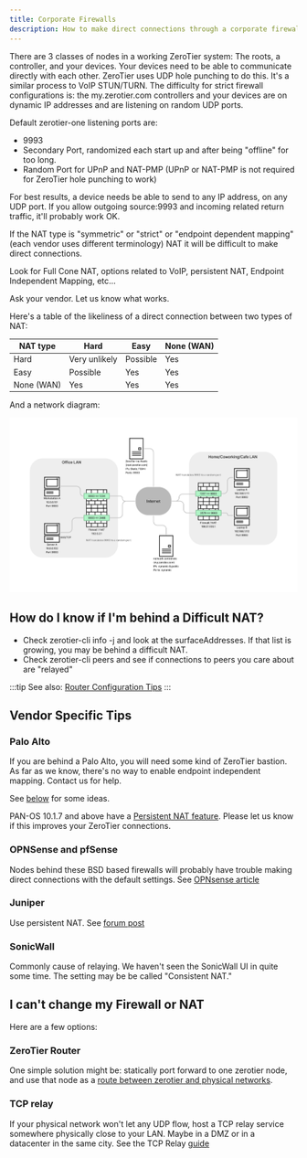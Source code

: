 ```yaml
---
title: Corporate Firewalls
description: How to make direct connections through a corporate firewall
---
```


There are 3 classes of nodes in a working ZeroTier system: The roots, a controller, and your devices. Your devices need to be able to communicate directly with each other. ZeroTier uses UDP hole punching to do this. It's a similar process to VoIP STUN/TURN. The difficulty for strict firewall configurations is: the my.zerotier.com controllers and your devices are on dynamic IP addresses and are listening on random UDP ports.

Default zerotier-one listening ports are:

- 9993
- Secondary Port, randomized each start up and after being "offline" for too long.
- Random Port for UPnP and NAT-PMP (UPnP or NAT-PMP is not required for ZeroTier hole punching to work)

For best results, a device needs be able to send to any IP address, on any UDP port. If you allow outgoing source:9993 and incoming related return traffic, it'll probably work OK.

If the NAT type is "symmetric" or "strict" or "endpoint dependent mapping" (each vendor uses different terminology) NAT it will be difficult to make direct connections.

Look for Full Cone NAT, options related to VoIP, persistent NAT, Endpoint Independent Mapping, etc…

Ask your vendor. Let us know what works.

Here's a table of the likeliness of a direct connection between two types of NAT:

|NAT type|Hard|Easy|None (WAN)|
|-|-|-|-|
|Hard|Very unlikely|Possible|Yes|
|Easy|Possible|Yes|Yes|
|None (WAN)|Yes|Yes|Yes|

And a network diagram:

![Network diagram](./images/corporate-firewall-01.png)

## How do I know if I'm behind a Difficult NAT?

- Check zerotier-cli info -j and look at the surfaceAddresses. If that list is growing, you may be behind a difficult NAT.
- Check zerotier-cli peers and see if connections to peers you care about are "relayed"

:::tip
See also: [Router Configuration Tips](./routertips.md)
:::

## Vendor Specific Tips

### Palo Alto

If you are behind a Palo Alto, you will need some kind of ZeroTier bastion. As far as we know, there's no way to enable endpoint independent mapping. Contact us for help.

See [below](#i-cant-change-my-firewall-or-nat) for some ideas.

PAN-OS 10.1.7 and above have a [Persistent NAT feature](https://docs.paloaltonetworks.com/pan-os/10-1/pan-os-new-features/networking-features/persistent-nat-for-dipp). Please let us know if this improves your ZeroTier connections.

### OPNSense and pfSense

Nodes behind these BSD based firewalls will probably have trouble making direct connections with the default settings.
See [OPNsense article](opnsense#static-port)

### Juniper

Use persistent NAT. See [forum post](https://discuss.zerotier.com/t/srx-nat-configuration-for-a-zt-appliance/6115)

### SonicWall

Commonly cause of relaying. We haven't seen the SonicWall UI in quite some time. The setting may be be called "Consistent NAT."

## I can't change my Firewall or NAT

Here are a few options:

### ZeroTier Router

One simple solution might be: statically port forward to one zerotier node, and use that node as a [route between zerotier and physical networks](./route-between-phys-and-virt).

### TCP relay

If your physical network won't let any UDP flow, host a TCP relay service somewhere physically close to your LAN. Maybe in a DMZ or in a datacenter in the same city.
See the TCP Relay [guide](./relay)
